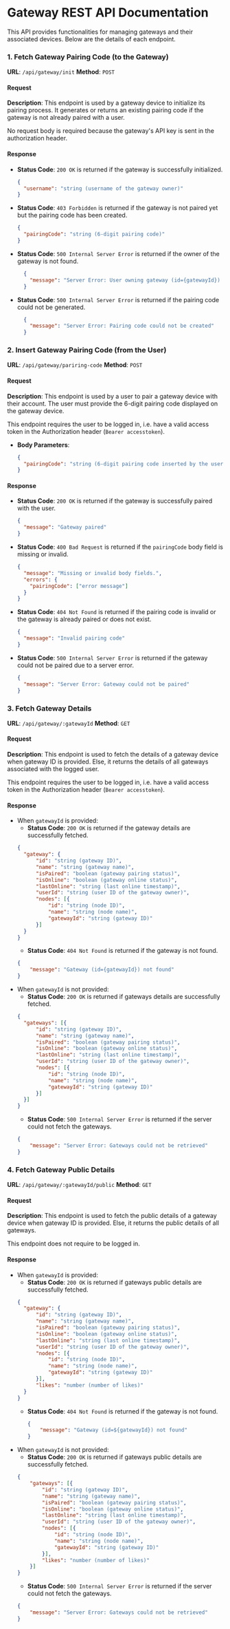 # Gateway REST API Documentation

This API provides functionalities for managing gateways and their associated devices. Below are the details of each endpoint.

### 1. Fetch Gateway Pairing Code (to the Gateway)

**URL**: `/api/gateway/init`
**Method**: `POST`

#### Request
**Description**: This endpoint is used by a gateway device to initialize its pairing process. It generates or returns an existing pairing code if the gateway is not already paired with a user.

No request body is required because the gateway's API key is sent in the authorization header.

#### Response
- **Status Code**: `200 OK` is returned if the gateway is successfully initialized.
  ```json
  {
    "username": "string (username of the gateway owner)"
  }
  ```
- **Status Code**: `403 Forbidden` is returned if the gateway is not paired yet but the pairing code has been created.
  ```json
  {
    "pairingCode": "string (6-digit pairing code)"
  }
  ```
- **Status Code**: `500 Internal Server Error` is returned if the owner of the gateway is not found.
  ```json
    {
      "message": "Server Error: User owning gateway (id={gatewayId}) not found"
    }
  ```
- **Status Code**: `500 Internal Server Error` is returned if the pairing code could not be generated.
  ```json
    {
      "message": "Server Error: Pairing code could not be created"
    }
  ```
  
### 2. Insert Gateway Pairing Code (from the User)

**URL**: `/api/gateway/pariring-code`
**Method**: `POST`

#### Request
**Description**: This endpoint is used by a user to pair a gateway device with their account. The user must provide the 6-digit pairing code displayed on the gateway device.

This endpoint requires the user to be logged in, i.e. have a valid access token in the Authorization header (`Bearer accesstoken`).

- **Body Parameters**:
  ```json
  {
    "pairingCode": "string (6-digit pairing code inserted by the user)"
  }
  ```
  
#### Response
- **Status Code**: `200 OK` is returned if the gateway is successfully paired with the user.
  ```json
  {
    "message": "Gateway paired"
  }
  ```
- **Status Code**: `400 Bad Request` is returned if the `pairingCode` body field is missing or invalid.
  ```json
  {
    "message": "Missing or invalid body fields.",
    "errors": {
      "pairingCode": ["error message"]
    }
  }
  ```
- **Status Code**: `404 Not Found` is returned if the pairing code is invalid or the gateway is already paired or does not exist.
  ```json
  {
    "message": "Invalid pairing code"
  }
  ```
- **Status Code**: `500 Internal Server Error` is returned if the gateway could not be paired due to a server error.
  ```json
  {
    "message": "Server Error: Gateway could not be paired"
  }
  ```

### 3. Fetch Gateway Details

**URL**: `/api/gateway/:gatewayId`
**Method**: `GET`

#### Request
**Description**: This endpoint is used to fetch the details of a gateway device when gateway ID is provided. Else, it returns the details of all gateways associated with the logged user.

This endpoint requires the user to be logged in, i.e. have a valid access token in the Authorization header (`Bearer accesstoken`).

#### Response
- When `gatewayId` is provided:
  - **Status Code**: `200 OK` is returned if the gateway details are successfully fetched.
  ```json
  {
    "gateway": {
        "id": "string (gateway ID)",
        "name": "string (gateway name)",
        "isPaired": "boolean (gateway pairing status)",
        "isOnline": "boolean (gateway online status)",
        "lastOnline": "string (last online timestamp)",
        "userId": "string (user ID of the gateway owner)",
        "nodes": [{
            "id": "string (node ID)",
            "name": "string (node name)",
            "gatewayId": "string (gateway ID)"
        }]
    }
  }
  ```
    - **Status Code**: `404 Not Found` is returned if the gateway is not found.
    ```json
    {
        "message": "Gateway (id={gatewayId}) not found"
    }
    ```
- When `gatewayId` is not provided:
  - **Status Code**: `200 OK` is returned if gateways details are successfully fetched.
  ```json
  {
    "gateways": [{
        "id": "string (gateway ID)",
        "name": "string (gateway name)",
        "isPaired": "boolean (gateway pairing status)",
        "isOnline": "boolean (gateway online status)",
        "lastOnline": "string (last online timestamp)",
        "userId": "string (user ID of the gateway owner)",
        "nodes": [{
            "id": "string (node ID)",
            "name": "string (node name)",
            "gatewayId": "string (gateway ID)"
        }]
    }]
  }
  ```
    - **Status Code**: `500 Internal Server Error` is returned if the server could not fetch the gateways.
    ```json
    {
        "message": "Server Error: Gateways could not be retrieved"
    }
    ```
  
### 4. Fetch Gateway Public Details

**URL**: `/api/gateway/:gatewayId/public`
**Method**: `GET`

#### Request
**Description**: This endpoint is used to fetch the public details of a gateway device when gateway ID is provided. Else, it returns the public details of all gateways.

This endpoint does not require to be logged in.

#### Response
- When `gatewayId` is provided:
  - **Status Code**: `200 OK` is returned if gateways public details are successfully fetched.
  ```json
  {
    "gateway": {
        "id": "string (gateway ID)",
        "name": "string (gateway name)",
        "isPaired": "boolean (gateway pairing status)",
        "isOnline": "boolean (gateway online status)",
        "lastOnline": "string (last online timestamp)",
        "userId": "string (user ID of the gateway owner)",
        "nodes": [{
            "id": "string (node ID)",
            "name": "string (node name)",
            "gatewayId": "string (gateway ID)"
        }],
        "likes": "number (number of likes)"
    }
  }
  ```
  - **Status Code**: `404 Not Found` is returned if the gateway is not found.
    ```json
    {
        "message": "Gateway (id=${gatewayId}) not found"
    }
    ```
- When `gatewayId` is not provided:
    - **Status Code**: `200 OK` is returned if gateways public details are successfully fetched.
    ```json
    {
        "gateways": [{
            "id": "string (gateway ID)",
            "name": "string (gateway name)",
            "isPaired": "boolean (gateway pairing status)",
            "isOnline": "boolean (gateway online status)",
            "lastOnline": "string (last online timestamp)",
            "userId": "string (user ID of the gateway owner)",
            "nodes": [{
                "id": "string (node ID)",
                "name": "string (node name)",
                "gatewayId": "string (gateway ID)"
            }],
            "likes": "number (number of likes)"
        }]
    }
    ```
    - **Status Code**: `500 Internal Server Error` is returned if the server could not fetch the gateways.
    ```json
    {
        "message": "Server Error: Gateways could not be retrieved"
    }
    ```
  